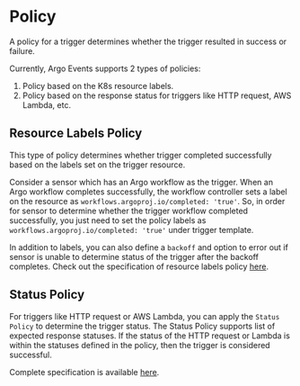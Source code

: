 # Policy

A policy for a trigger determines whether the trigger resulted in success or failure.

Currently, Argo Events supports 2 types of policies:

1. Policy based on the K8s resource labels.
2. Policy based on the response status for triggers like HTTP request, AWS Lambda, etc.

## Resource Labels Policy

This type of policy determines whether trigger completed successfully based on the labels
set on the trigger resource.

Consider a sensor which has an Argo workflow as the trigger. When
an Argo workflow completes successfully, the workflow controller sets a label on the resource as `workflows.argoproj.io/completed: 'true'`.
So, in order for sensor to determine whether the trigger workflow completed successfully,
you just need to set the policy labels as `workflows.argoproj.io/completed: 'true'` under trigger template.

In addition to labels, you can also define a `backoff` and option to error out if sensor
is unable to determine status of the trigger after the backoff completes. Check out the specification of
resource labels policy [here](../APIs.md#argoproj.io/v1alpha1.K8SResourcePolicy).

## Status Policy

For triggers like HTTP request or AWS Lambda, you can apply the `Status Policy` to determine the trigger status.
The Status Policy supports list of expected response statuses. If the status of the HTTP request or Lambda is within
the statuses defined in the policy, then the trigger is considered successful.

Complete specification is available [here](../APIs.md#argoproj.io/v1alpha1.StatusPolicy).
